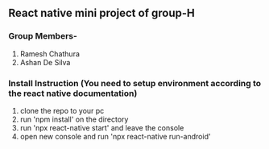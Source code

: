 
## React native mini project of group-H
### Group Members-
1. Ramesh Chathura
2. Ashan De Silva
### Install Instruction (You need to setup environment according to the react native documentation)
1. clone the repo to your pc
2. run 'npm install' on the directory
3. run 'npx react-native start' and leave the console
4. open new console and run 'npx react-native run-android'
